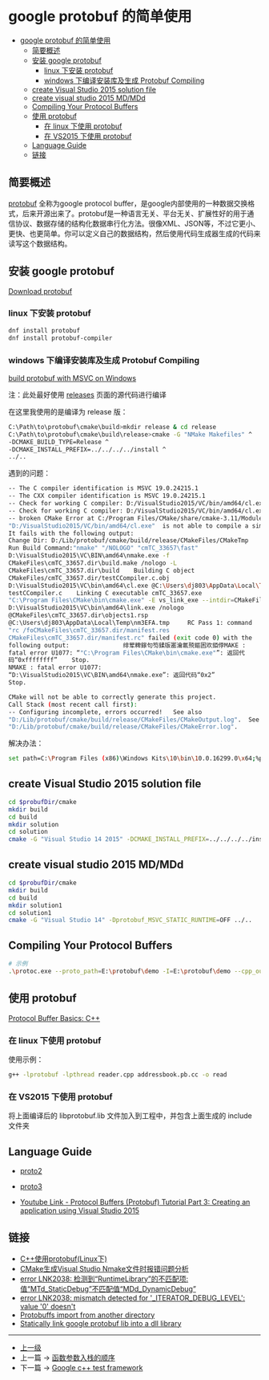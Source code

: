 # google protobuf 的简单使用


<!-- @import "[TOC]" {cmd="toc" depthFrom=1 depthTo=6 orderedList=false} -->
<!-- code_chunk_output -->

- [google protobuf 的简单使用](#google-protobuf-的简单使用)
  - [简要概述](#简要概述)
  - [安装 google protobuf](#安装-google-protobuf)
    - [linux 下安装 protobuf](#linux-下安装-protobuf)
    - [windows 下编译安装库及生成 Protobuf Compiling](#windows-下编译安装库及生成-protobuf-compiling)
  - [create Visual Studio 2015 solution file](#create-visual-studio-2015-solution-file)
  - [create visual studio 2015 MD/MDd](#create-visual-studio-2015-mdmdd)
  - [Compiling Your Protocol Buffers](#compiling-your-protocol-buffers)
  - [使用 protobuf](#使用-protobuf)
    - [在 linux 下使用 protobuf](#在-linux-下使用-protobuf)
    - [在 VS2015 下使用 protobuf](#在-vs2015-下使用-protobuf)
  - [Language Guide](#language-guide)
  - [链接](#链接)

<!-- /code_chunk_output -->

## 简要概述

[protobuf](https://developers.google.com/protocol-buffers/) 全称为google protocol buffer，是google内部使用的一种数据交换格式，后来开源出来了。protobuf是一种语言无关、平台无关、扩展性好的用于通信协议、数据存储的结构化数据串行化方法。很像XML、JSON等，不过它更小、更快、也更简单。你可以定义自己的数据结构，然后使用代码生成器生成的代码来读写这个数据结构。

## 安装 google protobuf

[Download protobuf](https://github.com/google/protobuf/releases/tag/v3.5.1)

### linux 下安装 protobuf

```sh
dnf install protobuf
dnf install protobuf-compiler
```

### windows 下编译安装库及生成 Protobuf Compiling

[ build protobuf with MSVC on Windows](https://github.com/google/protobuf/blob/master/cmake/README.md)

注：此处最好使用 [releases](https://github.com/google/protobuf/releases) 页面的源代码进行编译

在这里我使用的是编译为 release 版：
```sh
C:\Path\to\protobuf\cmake\build>mkdir release & cd release
C:\Path\to\protobuf\cmake\build\release>cmake -G "NMake Makefiles" ^
-DCMAKE_BUILD_TYPE=Release ^
-DCMAKE_INSTALL_PREFIX=../../../../install ^
../..
```

遇到的问题：
```sh
-- The C compiler identification is MSVC 19.0.24215.1                             
-- The CXX compiler identification is MSVC 19.0.24215.1                           
-- Check for working C compiler: D:/VisualStudio2015/VC/bin/amd64/cl.exe           
-- Check for working C compiler: D:/VisualStudio2015/VC/bin/amd64/cl.exe
-- broken CMake Error at C:/Program Files/CMake/share/cmake-3.11/Modules/CMakeTestCCompiler.cmake:52 (message):                                                                   The C compiler                                                                                                                                                     
"D:/VisualStudio2015/VC/bin/amd64/cl.exe"  is not able to compile a simple test program.                                                                
It fails with the following output:                                                                                                                                     
Change Dir: D:/Lib/protobuf/cmake/build/release/CMakeFiles/CMakeTmp                                                                                                   
Run Build Command:"nmake" "/NOLOGO" "cmTC_33657\fast"                                  
D:\VisualStudio2015\VC\BIN\amd64\nmake.exe -f
CMakeFiles\cmTC_33657.dir\build.make /nologo -L                  
CMakeFiles\cmTC_33657.dir\build    Building C object
CMakeFiles/cmTC_33657.dir/testCCompiler.c.obj                        
D:\VisualStudio2015\VC\bin\amd64\cl.exe @C:\Users\dj803\AppData\Local\Temp\nm3D72.tmp                                                                             
testCCompiler.c    Linking C executable cmTC_33657.exe                                                    
"C:\Program Files\CMake\bin\cmake.exe" -E vs_link_exe --intdir=CMakeFiles\cmTC_33657.dir --manifests  --
D:\VisualStudio2015\VC\bin\amd64\link.exe /nologo
@CMakeFiles\cmTC_33657.dir\objects1.rsp
@C:\Users\dj803\AppData\Local\Temp\nm3EFA.tmp     RC Pass 1: command
"rc /foCMakeFiles\cmTC_33657.dir/manifest.res
CMakeFiles\cmTC_33657.dir/manifest.rc" failed (exit code 0) with the
following output:               绯荤粺鎵句笉鍒版寚瀹氱殑鏂囦欢銆侼MAKE :
fatal error U1077: “"C:\Program Files\CMake\bin\cmake.exe"”: 返回代
码“0xffffffff”    Stop.                                                                    
NMAKE : fatal error U1077:
“D:\VisualStudio2015\VC\BIN\amd64\nmake.exe”: 返回代码“0x2”    
Stop.                

CMake will not be able to correctly generate this project.   
Call Stack (most recent call first):                                                 CMakeLists.txt:16 (project)                                                                                                                                                                                                               
-- Configuring incomplete, errors occurred!   See also
"D:/Lib/protobuf/cmake/build/release/CMakeFiles/CMakeOutput.log".  See also
"D:/Lib/protobuf/cmake/build/release/CMakeFiles/CMakeError.log".
```
解决办法：
```sh
set path=C:\Program Files (x86)\Windows Kits\10\bin\10.0.16299.0\x64;%path%
```

## create Visual Studio 2015 solution file
```sh
cd $probufDir/cmake
mkdir build
cd build 
mkdir solution 
cd solution
cmake -G "Visual Studio 14 2015" -DCMAKE_INSTALL_PREFIX=../../../../install ../..
```

## create visual studio 2015 MD/MDd
```sh
cd $probufDir/cmake
mkdir build
cd build 
mkdir solution1 
cd solution1
cmake -G "Visual Studio 14" -Dprotobuf_MSVC_STATIC_RUNTIME=OFF ../..
```

## Compiling Your Protocol Buffers
```sh
# 示例
.\protoc.exe --proto_path=E:\protobuf\demo -I=E:\protobuf\demo --cpp_out=E:\protobuf\demo E:\protobuf\demo\addressbook.proto 
```

## 使用 protobuf

[Protocol Buffer Basics: C++](https://developers.google.com/protocol-buffers/docs/cpptutorial)

### 在 linux 下使用 protobuf

使用示例：
```sh
g++ -lprotobuf -lpthread reader.cpp addressbook.pb.cc -o read
```

### 在 VS2015 下使用 protobuf
将上面编译后的 libprotobuf.lib 文件加入到工程中，并包含上面生成的 include 文件夹

## Language Guide 
* [proto2](https://developers.google.com/protocol-buffers/docs/proto)
* [proto3](https://developers.google.com/protocol-buffers/docs/proto3)

* [Youtube Link - Protocol Buffers (Protobuf) Tutorial Part 3: Creating an application using Visual Studio 2015](https://www.youtube.com/watch?v=x-u-hEFhDDo&feature=youtu.be)

## 链接
* [C++使用protobuf(Linux下)
](http://hahaya.github.io/use-protobuf-in-c-plus-plus/)
* [CMake生成Visual Studio Nmake文件时报错问题分析](http://www.tiger2doudou.com/blog/post/metorm/CMake%E7%94%9F%E6%88%90Visual-Studio-Nmake%E6%96%87%E4%BB%B6%E6%97%B6%E6%8A%A5%E9%94%99%E9%97%AE%E9%A2%98%E5%88%86%E6%9E%90)
* [error LNK2038: 检测到“RuntimeLibrary”的不匹配项: 值“MTd_StaticDebug”不匹配值“MDd_DynamicDebug”](https://blog.csdn.net/chan20/article/details/77040441)
* [error LNK2038: mismatch detected for '_ITERATOR_DEBUG_LEVEL': value '0' doesn't](http://huaxiamian.iteye.com/blog/1379287)
* [Protobuffs import from another directory](https://stackoverflow.com/questions/21159451/protobuffs-import-from-another-directory)
* [Statically link google protobuf lib into a dll library](https://stackoverflow.com/questions/47900268/statically-link-google-protobuf-lib-into-a-dll-library)

---
- [上一级](README.md)
- 上一篇 -> [函数参数入栈的顺序](function_arg_stack.md)
- 下一篇 -> [Google c++ test framework](google_test_framework.md)
